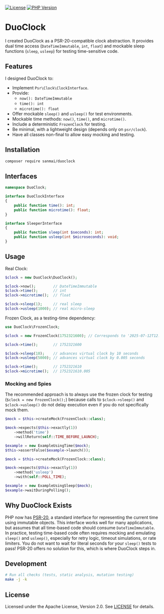 [![License](https://img.shields.io/github/license/sanmai/duoclock.svg)](LICENSE)
[![PHP Version](https://img.shields.io/packagist/php-v/sanmai/duoclock.svg)](https://packagist.org/packages/sanmai/duoclock)

# DuoClock

I created DuoClock as a PSR-20-compatible clock abstraction. It provides dual time access (`DateTimeImmutable`, `int`, `float`) and mockable sleep functions (`sleep`, `usleep`) for testing time-sensitive code.

## Features

I designed DuoClock to:

* Implement `Psr\Clock\ClockInterface`.
* Provide:
  * `now(): DateTimeImmutable`
  * `time(): int`
  * `microtime(): float`
* Offer mockable `sleep()` and `usleep()` for test environments.
* Mockable time methods: `now()`, `time()`, and `microtime()`.
* Include a deterministic `FrozenClock` for testing.
* Be minimal, with a lightweight design (depends only on `psr/clock`).
* Have all classes non-final to allow easy mocking and testing.

## Installation

```bash
composer require sanmai/duoclock
```

## Interfaces

```php
namespace DuoClock;

interface DuoClockInterface
{
    public function time(): int;
    public function microtime(): float;
}

interface SleeperInterface
{
    public function sleep(int $seconds): int;
    public function usleep(int $microseconds): void;
}
```


## Usage

Real Clock:

```php
$clock = new DuoClock\DuoClock();

$clock->now();        // DateTimeImmutable
$clock->time();       // int
$clock->microtime();  // float

$clock->sleep(1);     // real sleep
$clock->usleep(1000); // real micro-sleep
```

Frozen Clock, as a testing-time dependency:

```php
use DuoClock\FrozenClock;

$clock = new FrozenClock(1752321600); // Corresponds to '2025-07-12T12:00:00Z'

$clock->time();       // 1752321600

$clock->sleep(10);    // advances virtual clock by 10 seconds
$clock->usleep(5000); // advances virtual clock by 0.005 seconds

$clock->time();       // 1752321610
$clock->microtime();  // 1752321610.005
```

### Mocking and Spies

The recommended approach is to always use the frozen clock for testing (`$clock = new FrozenClock();`) because calls to `$clock->sleep()` and `$clock->usleep()` do not delay execution even if you do not specifically mock them.

```php
$mock = $this->createMock(FrozenClock::class);

$mock->expects($this->exactly(1))
    ->method('time')
    ->willReturn(self::TIME_BEFORE_LAUNCH);

$example = new ExampleUsingTime($mock);
$this->assertFalse($example->launch());
```

```php
$mock = $this->createMock(FrozenClock::class);

$mock->expects($this->exactly(1))
    ->method('usleep')
    ->with(self::POLL_TIME);

$example = new ExampleUsingSleep($mock);
$example->waitDuringPolling();
```

## Why DuoClock Exists

PHP now has [PSR-20](https://www.php-fig.org/psr/psr-20/), a standard interface for representing the current time using immutable objects. This interface works well for many applications, but assumes that all time-based code should consume `DateTimeImmutable`. In practice, testing time-based code often requires mocking and emulating `sleep()` and `usleep()`, especially for retry logic, timeout simulations, or rate limiters. You do not want to wait for literal seconds for your `sleep()` tests to pass! PSR-20 offers no solution for this, which is where DuoClock steps in.

## Development

```bash
# Run all checks (tests, static analysis, mutation testing)
make -j -k
```

## License

Licensed under the Apache License, Version 2.0. See [LICENSE](LICENSE) for details.

